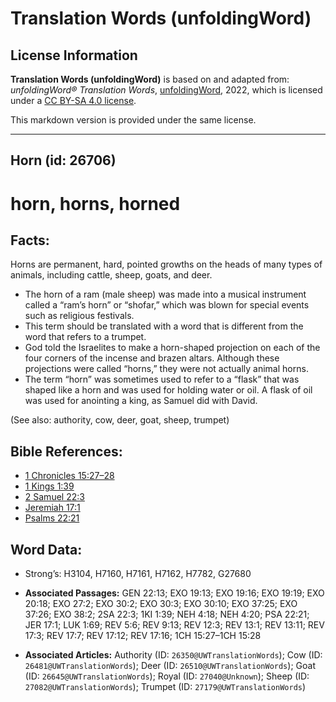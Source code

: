 # Translation Words (unfoldingWord)

## License Information

**Translation Words (unfoldingWord)** is based on and adapted from: _unfoldingWord® Translation Words_, [unfoldingWord](https://unfoldingword.org/utw), 2022, which is licensed under a [CC BY-SA 4.0 license](https://creativecommons.org/licenses/by-sa/4.0/legalcode.en).

This markdown version is provided under the same license.



--------------------------------

## Horn (id: 26706)

horn, horns, horned
===================

Facts:
------

Horns are permanent, hard, pointed growths on the heads of many types of animals, including cattle, sheep, goats, and deer.

* The horn of a ram (male sheep) was made into a musical instrument called a “ram’s horn” or “shofar,” which was blown for special events such as religious festivals.
* This term should be translated with a word that is different from the word that refers to a trumpet.
* God told the Israelites to make a horn\-shaped projection on each of the four corners of the incense and brazen altars. Although these projections were called “horns,” they were not actually animal horns.
* The term “horn” was sometimes used to refer to a “flask” that was shaped like a horn and was used for holding water or oil. A flask of oil was used for anointing a king, as Samuel did with David.

(See also: authority, cow, deer, goat, sheep, trumpet)

Bible References:
-----------------

* [1 Chronicles 15:27–28](https://ref.ly/1Chr15:27-1Chr15:28)
* [1 Kings 1:39](https://ref.ly/1Kgs1:39)
* [2 Samuel 22:3](https://ref.ly/2Sam22:3)
* [Jeremiah 17:1](https://ref.ly/Jer17:1)
* [Psalms 22:21](https://ref.ly/Ps22:21)

Word Data:
----------

* Strong’s: H3104, H7160, H7161, H7162, H7782, G27680

* **Associated Passages:** GEN 22:13; EXO 19:13; EXO 19:16; EXO 19:19; EXO 20:18; EXO 27:2; EXO 30:2; EXO 30:3; EXO 30:10; EXO 37:25; EXO 37:26; EXO 38:2; 2SA 22:3; 1KI 1:39; NEH 4:18; NEH 4:20; PSA 22:21; JER 17:1; LUK 1:69; REV 5:6; REV 9:13; REV 12:3; REV 13:1; REV 13:11; REV 17:3; REV 17:7; REV 17:12; REV 17:16; 1CH 15:27–1CH 15:28
* **Associated Articles:** Authority (ID: `26350@UWTranslationWords`); Cow (ID: `26481@UWTranslationWords`); Deer (ID: `26510@UWTranslationWords`); Goat (ID: `26645@UWTranslationWords`); Royal (ID: `27040@Unknown`); Sheep (ID: `27082@UWTranslationWords`); Trumpet (ID: `27179@UWTranslationWords`)

